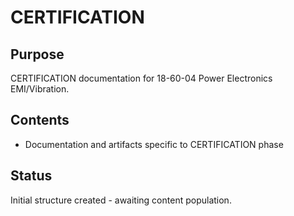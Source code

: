 # CERTIFICATION

## Purpose
CERTIFICATION documentation for 18-60-04 Power Electronics EMI/Vibration.

## Contents
- Documentation and artifacts specific to CERTIFICATION phase

## Status
Initial structure created - awaiting content population.
